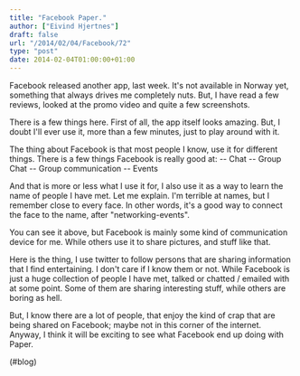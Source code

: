```yaml
---
title: "Facebook Paper."
author: ["Eivind Hjertnes"]
draft: false
url: "/2014/02/04/Facebook/72"
type: "post"
date: 2014-02-04T01:00:00+01:00
---
```


Facebook released another app, last week. It's not available in Norway
yet, something that always drives me completely nuts. But, I have read a
few reviews, looked at the promo video and quite a few screenshots.

There is a few things here. First of all, the app itself looks amazing.
But, I doubt I'll ever use it, more than a few minutes, just to play
around with it.

The thing about Facebook is that most people I know, use it for
different things. There is a few things Facebook is really good at: --
Chat -- Group Chat -- Group communication -- Events

And that is more or less what I use it for, I also use it as a way to
learn the name of people I have met. Let me explain. I'm terrible at
names, but I remember close to every face. In other words, it's a good
way to connect the face to the name, after "networking-events".

You can see it above, but Facebook is mainly some kind of communication
device for me. While others use it to share pictures, and stuff like
that.

Here is the thing, I use twitter to follow persons that are sharing
information that I find entertaining. I don't care if I know them or
not. While Facebook is just a huge collection of people I have met,
talked or chatted / emailed with at some point. Some of them are sharing
interesting stuff, while others are boring as hell.

But, I know there are a lot of people, that enjoy the kind of crap that
are being shared on Facebook; maybe not in this corner of the internet.
Anyway, I think it will be exciting to see what Facebook end up doing
with Paper.

(#blog)
